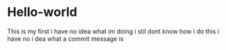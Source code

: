 # Hello-world
This is my first i have no idea what im doing
i stil dont know how i do this 
i have no i dea what a commit message is
